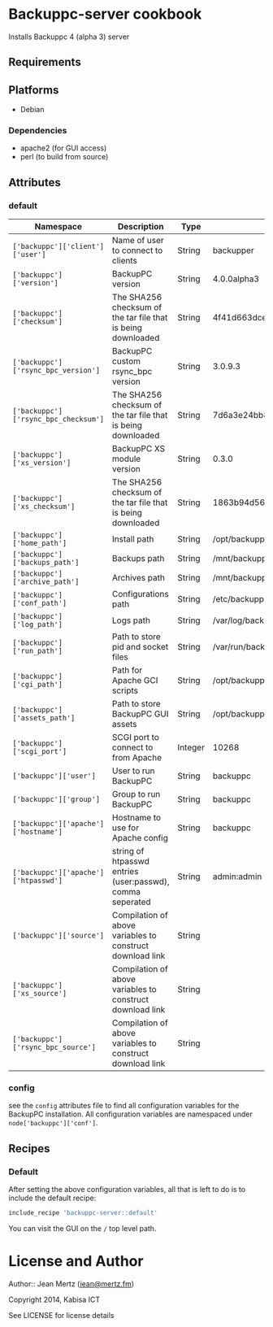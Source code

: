 # Backuppc-server cookbook

Installs Backuppc 4 (alpha 3) server

## Requirements

## Platforms

* Debian

### Dependencies

* apache2 (for GUI access)
* perl (to build from source)

## Attributes

### default

Namespace                  | Description                                                                          |Type     | Default
---------                  |-------------                                                                         |-----    |--------
`['backuppc']['client']['user']`              | Name of user to connect to clients                                               | String  | backupper
`['backuppc']['version']`          | BackupPC version    | String  | 4.0.0alpha3
`['backuppc']['checksum']`          | The SHA256 checksum of the tar file that is being downloaded                 | String  | 4f41d663dcee6f39a2e46ad652958f2bb60dc393
`['backuppc']['rsync_bpc_version']`                  | BackupPC custom rsync_bpc version                                | String  | 3.0.9.3
`['backuppc']['rsync_bpc_checksum']`                    | The SHA256 checksum of the tar file that is being downloaded                                               | String  | 7d6a3e24bb8f705e16da2b8906b960d9da34e64d
`['backuppc']['xs_version']`                      | BackupPC XS module version                                                  | String  | 0.3.0
`['backuppc']['xs_checksum']`                      | The SHA256 checksum of the tar file that is being downloaded                                               | String  | 1863b94d5662348fd7e9ccc3334a6adab214a779
`['backuppc']['home_path']`                | Install path                            | String    | /opt/backuppc-4.0.0alpha3
`['backuppc']['backups_path']`                   | Backups path | String    | /mnt/backuppc/backups
`['backuppc']['archive_path']`         | Archives path                                       | String   | /mnt/backuppc/archive
`['backuppc']['conf_path']`                      | Configurations path         | String | /etc/backuppc
`['backuppc']['log_path']`             | Logs path                      | String | /var/log/backuppc
`['backuppc']['run_path']`                       | Path to store pid and socket files                            | String | /var/run/backuppc
`['backuppc']['cgi_path']`              | Path for Apache GCI scripts          | String    | /opt/backuppc-4.0.0alpha3/cgi-bin
`['backuppc']['assets_path']`             | Path to store BackupPC GUI assets  | String    | /opt/backuppc-4.0.0alpha3/cgi-bin/assets
`['backuppc']['scgi_port']`              | SCGI port to connect to from Apache    | Integer    | 10268
`['backuppc']['user']`             | User to run BackupPC           | String    | backuppc
`['backuppc']['group']`              | Group to run BackupPC            | String    | backuppc
`['backuppc']['apache']['hostname']`                  | Hostname to use for Apache config         | String    | backuppc
`['backuppc']['apache']['htpasswd']`             | string of htpasswd entries (user:passwd), comma seperated                 | String    | admin:admin (encrypted)
`['backuppc']['source']`                    | Compilation of above variables to construct download link                | String    |
`['backuppc']['xs_source']`                    | Compilation of above variables to construct download link                | String    |
`['backuppc']['rsync_bpc_source']`                    | Compilation of above variables to construct download link                | String    |

### config

see the `config` attributes file to find all configuration variables for the BackupPC installation. All configuration variables are namespaced under `node['backuppc']['conf']`.

## Recipes

### Default

After setting the above configuration variables, all that is left to do is to include the default recipe:

```ruby
include_recipe 'backuppc-server::default'
```

You can visit the GUI on the `/` top level path.

# License and Author

Author:: Jean Mertz (<jean@mertz.fm>)

Copyright 2014, Kabisa ICT

See LICENSE for license details
